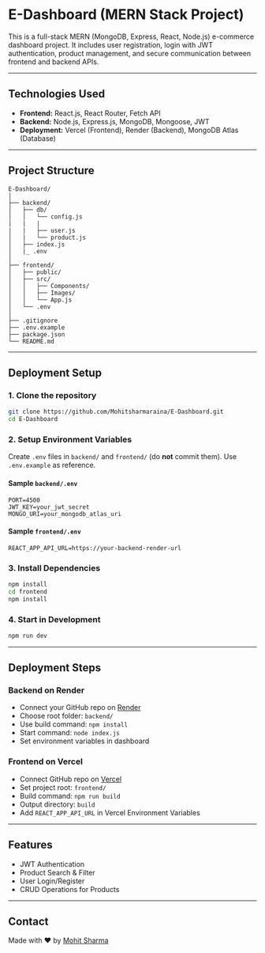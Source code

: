 # E-Dashboard (MERN Stack Project)

This is a full-stack MERN (MongoDB, Express, React, Node.js) e-commerce dashboard project. It includes user registration, login with JWT authentication, product management, and secure communication between frontend and backend APIs.

---

## Technologies Used

- **Frontend:** React.js, React Router, Fetch API
- **Backend:** Node.js, Express.js, MongoDB, Mongoose, JWT
- **Deployment:** Vercel (Frontend), Render (Backend), MongoDB Atlas (Database)

---

## Project Structure

```
E-Dashboard/
│
├── backend/
│   ├── db/
│   │   └── config.js
|   |   |
|   |   ├── user.js
│   |   └── product.js
│   ├── index.js
│   |_ .env
│
├── frontend/
│   ├── public/
│   ├── src/
│   │   ├── Components/
│   │   ├── Images/
│   │   └── App.js
│   └── .env
│
├── .gitignore
├── .env.example
├── package.json
└── README.md
```

---

## Deployment Setup

### 1. Clone the repository
```bash
git clone https://github.com/Mohitsharmaraina/E-Dashboard.git
cd E-Dashboard
```

### 2. Setup Environment Variables

Create `.env` files in `backend/` and `frontend/` (do **not** commit them). Use `.env.example` as reference.

#### Sample `backend/.env`
```
PORT=4500
JWT_KEY=your_jwt_secret
MONGO_URI=your_mongodb_atlas_uri
```

#### Sample `frontend/.env`
```
REACT_APP_API_URL=https://your-backend-render-url
```

### 3. Install Dependencies

```bash
npm install
cd frontend
npm install
```

### 4. Start in Development

```bash
npm run dev
```

---

## Deployment Steps

### Backend on Render

- Connect your GitHub repo on [Render](https://render.com)
- Choose root folder: `backend/`
- Use build command: `npm install`
- Start command: `node index.js`
- Set environment variables in dashboard

### Frontend on Vercel

- Connect GitHub repo on [Vercel](https://vercel.com)
- Set project root: `frontend/`
- Build command: `npm run build`
- Output directory: `build`
- Add `REACT_APP_API_URL` in Vercel Environment Variables

---

## Features

-  JWT Authentication
-  Product Search & Filter
-  User Login/Register
-  CRUD Operations for Products

---

## Contact

Made with ❤️ by [Mohit Sharma](https://github.com/Mohitsharmaraina)